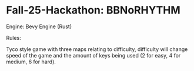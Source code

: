 # Fall-25-Hackathon: BBNoRHYTHM

Engine: Bevy Engine (Rust)

Rules:

Tyco style game with three maps relating to difficulty, difficulty will change speed of the game and the amount of keys being used (2 for easy, 4 for medium, 6 for hard). 


